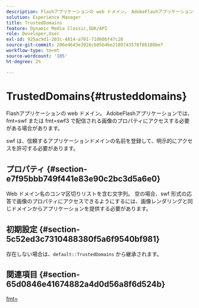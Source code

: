 ```yaml
---
description: Flashアプリケーションの web ドメイン。 AdobeFlashアプリケーションでは、fmt=swf または fmt=swf3 で配信される画像のプロパティにアクセスする必要がある場合があります。
solution: Experience Manager
title: TrustedDomains
feature: Dynamic Media Classic,SDK/API
role: Developer,User
exl-id: 925ac9d1-203c-4814-a701-71060bf47c20
source-git-commit: 206e4643e3926cb85b4be2189743578f88180be7
workflow-type: tm+mt
source-wordcount: '105'
ht-degree: 2%

---
```


# TrustedDomains{#trusteddomains}

Flashアプリケーションの web ドメイン。 AdobeFlashアプリケーションでは、fmt=swf または fmt=swf3 で配信される画像のプロパティにアクセスする必要がある場合があります。

swf は、信頼するアプリケーションドメインの名前を登録して、明示的にアクセスを許可する必要があります。

## プロパティ {#section-e7f95bbb749f441e83e90c2bc3d5a6e0}

Web ドメイン名のコンマ区切りリストを含む文字列。 空の場合、swf 形式の応答で画像のプロパティにアクセスできるようにするには、画像レンダリングと同じドメインからアプリケーションを提供する必要があります。

## 初期設定 {#section-5c52ed3c7310488380f5a6f9540bf981}

存在しない場合は、`default::TrustedDomains` から継承されます。

## 関連項目 {#section-65d0846e41674882a4d0d56a8f6d524b}

[fmt=](../../../../../is-api/http-ref/image-serving-api-ref/c-http-protocol-reference/c-command-reference/r-is-http-fmt.md#reference-cdf10043423b45ba9fe15157fb3ae37a)
